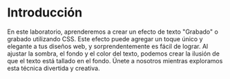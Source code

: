 # Introducción

En este laboratorio, aprenderemos a crear un efecto de texto "Grabado" o grabado utilizando CSS. Este efecto puede agregar un toque único y elegante a tus diseños web, y sorprendentemente es fácil de lograr. Al ajustar la sombra, el fondo y el color del texto, podemos crear la ilusión de que el texto está tallado en el fondo. Únete a nosotros mientras exploramos esta técnica divertida y creativa.
